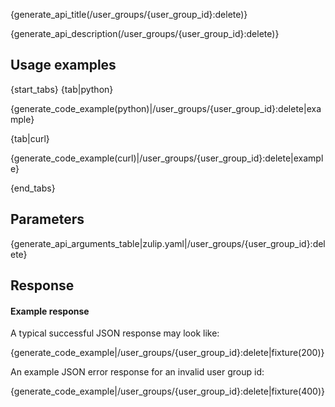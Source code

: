 {generate_api_title(/user_groups/{user_group_id}:delete)}

{generate_api_description(/user_groups/{user_group_id}:delete)}

## Usage examples

{start_tabs}
{tab|python}

{generate_code_example(python)|/user_groups/{user_group_id}:delete|example}

{tab|curl}

{generate_code_example(curl)|/user_groups/{user_group_id}:delete|example}

{end_tabs}

## Parameters

{generate_api_arguments_table|zulip.yaml|/user_groups/{user_group_id}:delete}

## Response

#### Example response

A typical successful JSON response may look like:

{generate_code_example|/user_groups/{user_group_id}:delete|fixture(200)}

An example JSON error response for an invalid user group id:

{generate_code_example|/user_groups/{user_group_id}:delete|fixture(400)}
